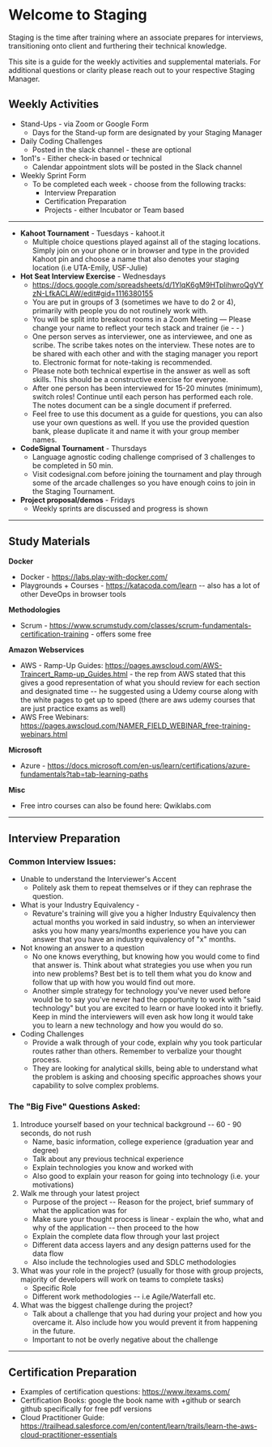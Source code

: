 # Welcome to Staging

 Staging is the time after training where an associate prepares for interviews, transitioning onto client and furthering their technical knowledge. 
 
This site is a guide for the weekly activities and supplemental materials. For additional questions or clarity please reach out to your respective Staging Manager. 

## Weekly Activities

- Stand-Ups - via Zoom or Google Form
  - Days for the Stand-up form are designated by your Staging Manager
- Daily Coding Challenges
  - Posted in the slack channel - these are optional
- 1on1's - Either check-in based or technical
  - Calendar appointment slots will be posted in the Slack channel 
- Weekly Sprint Form 
  - To be completed each week - choose from the following tracks:
    - Interview Preparation
    - Certification Preparation
    - Projects - either Incubator or Team based


-----
- **Kahoot Tournament** - Tuesdays - kahoot.it 
  - Multiple choice questions played against all of the staging locations. Simply join on your phone or in browser and type in the provided Kahoot pin and choose a name that also denotes your staging location (i.e UTA-Emily, USF-Julie)
- **Hot Seat Interview Exercise** - Wednesdays
  - https://docs.google.com/spreadsheets/d/1YlqK6gM9HTplihwroQgVYzN-LfkACLAW/edit#gid=1116380155
  - You are put in groups of 3 (sometimes we have to do 2 or 4), primarily with people you do not routinely work with. 
  - You will be split into breakout rooms in a Zoom Meeting — Please change your name to reflect your tech stack and trainer (ie <tech stack> - <trainer> - <your name>)
  - One person serves as interviewer, one as interviewee, and one as scribe. The scribe takes notes on the interview. These notes are to be shared with each other and with the staging manager you report to. Electronic format for note-taking is recommended.
  - Please note both technical expertise in the answer as well as soft skills. This should be a constructive exercise for everyone.
  - After one person has been interviewed for 15-20 minutes (minimum), switch roles! Continue until each person has performed each role. The notes document can be a single document if preferred.
  - Feel free to use this document as a guide for questions, you can also use your own questions as well. If you use the provided question bank, please duplicate it and name it with your group member names.
- **CodeSignal Tournament** - Thursdays
  - Language agnostic coding challenge comprised of 3 challenges to be completed in 50 min.
  - Visit codesignal.com before joining the tournament and play through some of the arcade challenges so you have enough coins to join in the Staging Tournament.
- **Project proposal/demos** - Fridays
  - Weekly sprints are discussed and progress is shown 
-----------------------------

## Study Materials

**Docker**
- Docker - https://labs.play-with-docker.com/
- Playgrounds + Courses - https://katacoda.com/learn -- also has a lot of other DeveOps in browser tools

**Methodologies**
- Scrum - https://www.scrumstudy.com/classes/scrum-fundamentals-certification-training - offers some free 

**Amazon Webservices**
- AWS - Ramp-Up Guides: https://pages.awscloud.com/AWS-Traincert_Ramp-up_Guides.html - the rep from AWS stated that this gives a good representation of what you should review for each section and designated time -- he suggested using a Udemy course along with the white pages to get up to speed (there are aws udemy courses that are just practice exams as well)
- AWS Free Webinars: https://pages.awscloud.com/NAMER_FIELD_WEBINAR_free-training-webinars.html


**Microsoft**
- Azure - https://docs.microsoft.com/en-us/learn/certifications/azure-fundamentals?tab=tab-learning-paths

**Misc**
- Free intro courses can also be found here: Qwiklabs.com

------------------
## Interview Preparation

### **Common Interview Issues:**
- Unable to understand the Interviewer's Accent 
  -  Politely ask them to repeat themselves or if they can rephrase the question.
- What is your Industry Equivalency -
  - Revature's training will give you a higher Industry Equivalency then actual months you worked in said industry, so when an interviewer asks you how many years/months experience you have you can answer that you have an industry equivalency of "x" months.
- Not knowing an answer to a question 
  -  No one knows everything, but knowing how you would come to find that answer is. Think about what strategies you use when you run into new problems? Best bet is to tell them what you do know and follow that up with how you would find out more.
  - Another simple strategy for technology you've never used before would be to say you've never had the opportunity to work with "said technology" but you are excited to learn or have looked into it briefly.
Keep in mind the interviewers will even ask how long it would take you to learn a new technology and how you would do so.
- Coding Challenges 
  - Provide a walk through of your code, explain why you took particular routes rather than others. Remember to verbalize your thought process. 
  - They are looking for analytical skills, being able to understand what the problem is asking and choosing specific approaches shows your capability to solve complex problems.


### **The "Big Five" Questions Asked:**
1. Introduce yourself based on your technical background -- 60 - 90 seconds, do not rush 
    - Name, basic information, college experience (graduation year and degree)
    - Talk about any previous technical experience
    - Explain technologies you know and worked with
    - Also good to explain your reason for going into technology (i.e. your motivations)
3. Walk me through your latest project
    - Purpose of the project -- Reason for the project, brief summary of what the application was for
    - Make sure your thought process is linear - explain the who, what and why of the application -- then proceed to the how
    - Explain the complete data flow through your last project
    - Different data access layers and any design patterns used for the data flow
    - Also include the technologies used and SDLC methodologies
4. What was your role in the project? (usually for those with group projects, majority of developers will work on teams to complete tasks)
    - Specific Role 
    -  Different work methodologies -- i.e Agile/Waterfall etc.
5. What was the biggest challenge during the project?
    - Talk about a challenge that you had during your project and how you overcame it. Also include how you would prevent it from happening in the future.
    - Important to not be overly negative about the challenge
---
## Certification Preparation

- Examples of certification questions: https://www.itexams.com/
- Certification Books: google the book name with +github or search github specifically for free pdf versions 
- Cloud Practitioner Guide: https://trailhead.salesforce.com/en/content/learn/trails/learn-the-aws-cloud-practitioner-essentials
